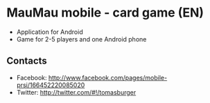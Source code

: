 MauMau mobile - card game (EN)
===

* Application for Android
* Game for 2-5 players and one Android phone

Contacts 
---

* Facebook: http://www.facebook.com/pages/mobile-prsi/166452220085020
* Twitter: http://twitter.com/#!/tomasburger

